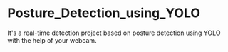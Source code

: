 # Posture_Detection_using_YOLO
It's a real-time detection project based on posture detection using YOLO with the help of your webcam.
